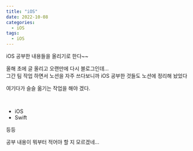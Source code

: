 ```yaml
---
title: "iOS"
date: 2022-10-08
categories:
  - iOS
tags:
  - iOS
---
```


iOS 공부한 내용들을 올리기로 한다~~

올해 초에 글 올리고 오랜만에 다시 블로그인데...  
그간 팀 작업 하면서 노션을 자주 쓰다보니까 iOS 공부한 것들도 노션에 정리해 놨었다

여기다가 슬슬 옮기는 작업을 해야 겠다.

<br>

- iOS
- Swift

등등  

공부 내용이 뭐부터 적어야 할 지 모르겠네...

